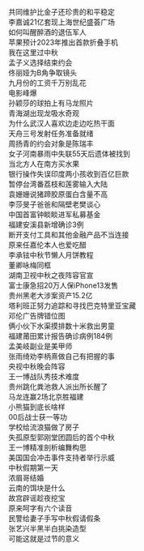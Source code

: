 共同维护比金子还珍贵的和平稳定  
李嘉诚21亿套现上海世纪盛荟广场  
如何叫醒醉酒的退伍军人  
苹果预计2023年推出首款折叠手机  
我在这里过中秋  
孟子义选择结束约会  
佟丽娅为B角争取镜头  
九月份的工资千万别乱花  
电影峰爆  
孙颖莎的球拍上有马龙照片  
青海湖出现龙吸水奇观  
为什么武汉人喜欢边走边吃热干面  
天舟三号发射任务准备就绪  
周扬青的约会对象是陈瑞丰  
女子河南暴雨中失联55天后遗体被找到  
当北方人在南方买水果  
银行操作失误印度两小孩收到百亿巨款  
暂停台湾番荔枝和莲雾输入大陆  
袁姗姗说猪蹄胶原蛋白含量不高  
李莎旻子爸爸和隔壁老樊谈心  
中国首富钟睒睒进军私募基金  
福建安溪县新增确诊3例  
断开支付工具和其他金融产品不当连接  
原来任嘉伦本人也爱吃醋  
李承铉中秋节懒人月饼教程  
董卿咏梅同框  
湖南卫视中秋之夜阵容官宣  
富士康急招20万人保iPhone13发售  
贵州黑老大涉案资产15.2亿  
塔利班正努力追踪和寻找巴克特里亚宝藏  
邓伦广告牌错位图  
俩小伙下水渠摸排数十米救出男童  
福建莆田累计报告确诊病例184例  
孟美岐副业是美甲师  
张雨绮劝李柄熹做自己有把握的事  
央视中秋晚会阵容  
王一博战队秀技术难度  
贵州跳化粪池救人派出所长醒了  
马龙连赢2场北京胜福建  
小熊猫到底长啥样  
00后战士获一等功  
学校给流浪猫做了房子  
失孤原型郭刚堂团圆后的首个中秋  
王一博精准剖析编舞构思  
美国国会冲击事件支持者举行示威  
中秋假期第一天  
浓眉哥结婚  
云南的饵块是什么  
故宫辟谣趁夜挖宝  
原来呵字有六个读音  
民警给妻子手写中秋假请假条  
张艺兴半黑半白挑染造型  
可能这就是过节的意义  
